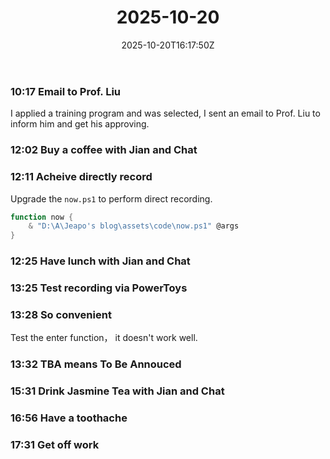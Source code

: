 ﻿---
title: "2025-10-20"
date: "2025-10-20T16:17:50Z"
categories:
  - diary
series:
tags:
mood:
weather:
location:
rating: 1
stime:
release: 0
draft: true
---
### 10:17 Email to Prof. Liu

I applied a training program and was selected, I sent an email to Prof. Liu to inform him and get his approving.


### 12:02 Buy a coffee with Jian and Chat



### 12:11 Acheive directly record

Upgrade the `now.ps1` to perform direct recording.

```powershell
function now {
    & "D:\A\Jeapo's blog\assets\code\now.ps1" @args
}
```
### 12:25 Have lunch with Jian and Chat

### 13:25 Test recording via PowerToys

### 13:28 So convenient

Test the enter function， it doesn't work well.

### 13:32 TBA means To Be Annouced

### 15:31 Drink Jasmine Tea with Jian and Chat

### 16:56 Have a toothache

### 17:31 Get off work
